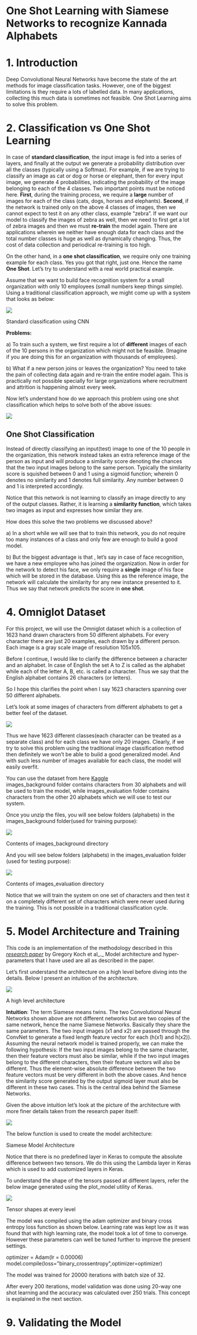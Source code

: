 One Shot Learning with Siamese Networks to recognize Kannada Alphabets
===================================================


1\. Introduction
================

Deep Convolutional Neural Networks have become the state of the art methods for image classification tasks. However, one of the biggest limitations is they require a lots of labelled data. In many applications, collecting this much data is sometimes not feasible. One Shot Learning aims to solve this problem.

2\. Classification vs One Shot Learning
=======================================

In case of **standard classification**, the input image is fed into a series of layers, and finally at the output we generate a probability distribution over all the classes (typically using a Softmax). For example, if we are trying to classify an image as cat or dog or horse or elephant, then for every input image, we generate 4 probabilities, indicating the probability of the image belonging to each of the 4 classes. Two important points must be noticed here. **First**, during the training process, we require a **large** number of images for each of the class (cats, dogs, horses and elephants). **Second**, if the network is trained only on the above 4 classes of images, then we cannot expect to test it on any other class, example “zebra”. If we want our model to classify the images of zebra as well, then we need to first get a lot of zebra images and then we must **re-train** the model again. There are applications wherein we neither have enough data for each class and the total number classes is huge as well as dynamically changing. Thus, the cost of data collection and periodical re-training is too high.

On the other hand, in a **one shot classification**, we require only one training example for each class. Yes you got that right, just one. Hence the name **One Shot**. Let’s try to understand with a real world practical example.

Assume that we want to build face recognition system for a small organization with only 10 employees (small numbers keep things simple). Using a traditional classification approach, we might come up with a system that looks as below:

![](https://miro.medium.com/v2/resize:fit:875/1*A49puFRGzvHjRJJBHTxryg.jpeg)

Standard classification using CNN

**Problems:**

a) To train such a system, we first require a lot of **different** images of each of the 10 persons in the organization which might not be feasible. (Imagine if you are doing this for an organization with thousands of employees).

b) What if a new person joins or leaves the organization? You need to take the pain of collecting data again and re-train the entire model again. This is practically not possible specially for large organizations where recruitment and attrition is happening almost every week.

Now let’s understand how do we approach this problem using one shot classification which helps to solve both of the above issues:

![](https://miro.medium.com/v2/resize:fit:875/1*g-561DsAfbU6gcVEk9AC4g.jpeg)

## One Shot Classification

Instead of directly classifying an input(test) image to one of the 10 people in the organization, this network instead takes an extra reference image of the person as input and will produce a similarity score denoting the chances that the two input images belong to the same person. Typically the similarity score is squished between 0 and 1 using a sigmoid function; wherein 0 denotes no similarity and 1 denotes full similarity. Any number between 0 and 1 is interpreted accordingly.

Notice that this network is not learning to classify an image directly to any of the output classes. Rather, it is learning a **similarity function**, which takes two images as input and expresses how similar they are.

How does this solve the two problems we discussed above?

a) In a short while we will see that to train this network, you do not require too many instances of a class and only few are enough to build a good model.

b) But the biggest advantage is that , let’s say in case of face recognition, we have a new employee who has joined the organization. Now in order for the network to detect his face, we only require a **single** image of his face which will be stored in the database. Using this as the reference image, the network will calculate the similarity for any new instance presented to it. Thus we say that network predicts the score in **one shot**.


4\. Omniglot Dataset
====================

For this project, we will use the Omniglot dataset which is a collection of 1623 hand drawn characters from 50 different alphabets. For every character there are just 20 examples, each drawn by a different person. Each image is a gray scale image of resolution 105x105.

Before I continue, I would like to clarify the difference between a character and an alphabet. In case of English the set A to Z is called as the alphabet while each of the letter A, B, etc. is called a character. Thus we say that the English alphabet contains 26 characters (or letters).

So I hope this clarifies the point when I say 1623 characters spanning over 50 different alphabets.

Let’s look at some images of characters from different alphabets to get a better feel of the dataset.

![](https://miro.medium.com/v2/resize:fit:875/1*GoAVSgNTIXeVbM4nA916HQ.jpeg)

Thus we have 1623 different classes(each character can be treated as a separate class) and for each class we have only 20 images. Clearly, if we try to solve this problem using the traditional image classification method then definitely we won’t be able to build a good generalized model. And with such less number of images available for each class, the model will easily overfit.

You can use the dataset from here [Kaggle](https://www.kaggle.com/datasets/watesoyan/omniglot) \
images\_background folder contains characters from 30 alphabets and will be used to train the model, while images\_evaluation folder contains characters from the other 20 alphabets which we will use to test our system.

Once you unzip the files, you will see below folders (alphabets) in the images\_background folder(used for training purpose):

![](https://miro.medium.com/v2/resize:fit:348/1*RlaIu4FZ6uczRGFhEx50_A.jpeg)

Contents of images\_background directory

And you will see below folders (alphabets) in the images\_evaluation folder (used for testing purpose):

![](https://miro.medium.com/v2/resize:fit:261/1*cASkYmQo2id1MLx6V4pECg.jpeg)

Contents of images\_evaluation directory

Notice that we will train the system on one set of characters and then test it on a completely different set of characters which were never used during the training. This is not possible in a traditional classification cycle.

5\. Model Architecture and Training
===================================

This code is an implementation of the methodology described in this [_research paper_](https://www.cs.cmu.edu/~rsalakhu/papers/oneshot1.pdf) by Gregory Koch et al_._ Model architecture and hyper-parameters that I have used are all as described in the paper.

Let’s first understand the architecture on a high level before diving into the details. Below I present an intuition of the architecture.

![](https://miro.medium.com/v2/resize:fit:1250/1*dFY5gx-Vze3micJ0AMVp0A.jpeg)

A high level architecture

**Intuition**: The term Siamese means twins. The two Convolutional Neural Networks shown above are not different networks but are two copies of the same network, hence the name Siamese Networks. Basically they share the same parameters. The two input images (x1 and x2) are passed through the ConvNet to generate a fixed length feature vector for each (h(x1) and h(x2)). Assuming the neural network model is trained properly, we can make the following hypothesis: If the two input images belong to the same character, then their feature vectors must also be similar, while if the two input images belong to the different characters, then their feature vectors will also be different. Thus the element-wise absolute difference between the two feature vectors must be very different in both the above cases. And hence the similarity score generated by the output sigmoid layer must also be different in these two cases. This is the central idea behind the Siamese Networks.

Given the above intuition let’s look at the picture of the architecture with more finer details taken from the research paper itself:

![](https://miro.medium.com/v2/resize:fit:3201/1*v40QXakPBOmiq4lCKbPu8w.png)

The below function is used to create the model architecture:

Siamese Model Architecture

Notice that there is no predefined layer in Keras to compute the absolute difference between two tensors. We do this using the Lambda layer in Keras which is used to add customized layers in Keras.

To understand the shape of the tensors passed at different layers, refer the below image generated using the plot\_model utility of Keras.

![](https://miro.medium.com/v2/resize:fit:875/1*RvqlZBlfOT9TcnEYhe_IQw.png)

Tensor shapes at every level

The model was compiled using the adam optimizer and binary cross entropy loss function as shown below. Learning rate was kept low as it was found that with high learning rate, the model took a lot of time to converge. However these parameters can well be tuned further to improve the present settings.

optimizer = Adam(lr = 0.00006)  
model.compile(loss="binary\_crossentropy",optimizer=optimizer)

The model was trained for 20000 iterations with batch size of 32.

After every 200 iterations, model validation was done using 20-way one shot learning and the accuracy was calculated over 250 trials. This concept is explained in the next section.

9\. Validating the Model
========================

